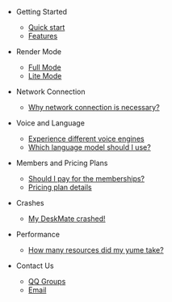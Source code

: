 * Getting Started

    * [Quick start](quickstart.md)
    * [Features](features.md)

* Render Mode

    * [Full Mode](full-mode.md)
    * [Lite Mode](lite-mode.md)

* Network Connection

    * [Why network connection is necessary?](why-network-connection-is-necessary.md)

* Voice and Language

    * [Experience different voice engines](experience-different-voice-engines.md)
    * [Which language model should I use?](which-language-model-should-i-use.md)

* Members and Pricing Plans

    * [Should I pay for the memberships?](should-i-pay-for-the-memberships.md)
    * [Pricing plan details](pricing-plan-details.md)

* Crashes

    * [My DeskMate crashed!](my-deskmate-crashed.md)

* Performance

    * [How many resources did my yume take?](how-many-resources-did-my-yume-take.md)

* Contact Us

    * [QQ Groups](qq-groups.md)
    * [Email](email.md)